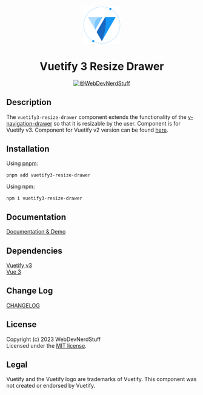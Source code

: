 
<p align="center">
  <img alt="Vuetify Logo" width="100" src="https://raw.githubusercontent.com/webdevnerdstuff/vuetify3-resize-drawer/main/src/assets/vuetify-logo-light-atom.svg">
</p>

<p>
  <h1 align="center">Vuetify 3 Resize Drawer</h1>
</p>

<p align="center">
  <!-- <a href="https://www.npmjs.com/package/vuetify3-resize-drawer">
    <img src="https://img.shields.io/npm/v/vuetify3-resize-drawer?color=1867c0&logo=npm" alt="NPM Package">
  </a>
  &nbsp; -->
  <a href="https://github.com/webdevnerdstuff/vuetify3-resize-drawer">
    <img src="https://img.shields.io/badge/GitHub-WebDevNerdStuff-brightgreen.svg?logo=github" alt="@WebDevNerdStuff">
  </a>
</p>


## Description

The `vuetify3-resize-drawer` component extends the functionality of the [v-navigation-drawer](https://vuetifyjs.com/en/components/navigation-drawers/) so that it is resizable by the user. Component is for Vuetify v3. Component for Vuetify v2 version can be found [here](https://github.com/webdevnerdstuff/vuetify-resize-drawer).


## Installation
 
Using [pnpm](https://pnpm.io/):
```
pnpm add vuetify3-resize-drawer
```

Using npm:
```
npm i vuetify3-resize-drawer
```
 
## Documentation
 
[Documentation & Demo](https://webdevnerdstuff.github.io/vuetify3-resize-drawer/)

## Dependencies
 
[Vuetify v3](https://vuetifyjs.com/)  
[Vue 3](https://vuejs.org/)


## Change Log
 
[CHANGELOG](https://github.com/webdevnerdstuff/vuetify3-resize-drawer/blob/master/CHANGELOG.md)


## License

Copyright (c) 2023 WebDevNerdStuff  
Licensed under the [MIT license](https://github.com/webdevnerdstuff/vuetify3-resize-drawer/blob/master/LICENSE.md).


## Legal

Vuetify and the Vuetify logo are trademarks of Vuetify. This component was not created or endorsed by Vuetify.
